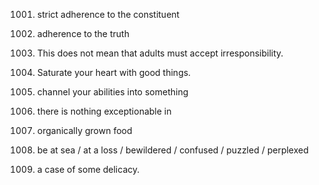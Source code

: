 001001. strict adherence to the constituent
001002. adherence to the truth
001003. This does not mean that adults must accept irresponsibility.

002001. Saturate your heart with good things.
002002. channel your abilities into something 




003001. there is nothing exceptionable in 




004001. organically grown food
004002. be at sea / at a loss / bewildered / confused / puzzled / perplexed
004003. a case of some delicacy. 